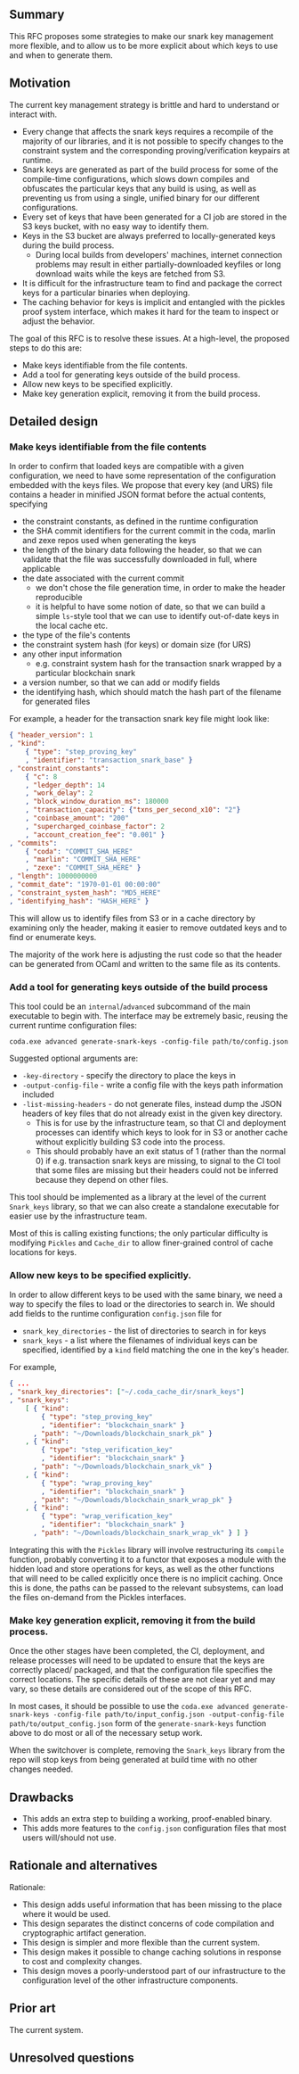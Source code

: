 ## Summary
[summary]: #summary

This RFC proposes some strategies to make our snark key management more
flexible, and to allow us to be more explicit about which keys to use and when
to generate them.

## Motivation
[motivation]: #motivation

The current key management strategy is brittle and hard to understand or
interact with.
* Every change that affects the snark keys requires a recompile of the majority
  of our libraries, and it is not possible to specify changes to the constraint
  system and the corresponding proving/verification keypairs at
  runtime.
* Snark keys are generated as part of the build process for some of the
  compile-time configurations, which slows down compiles and obfuscates the
  particular keys that any build is using, as well as preventing us from using
  a single, unified binary for our different configurations.
* Every set of keys that have been generated for a CI job are stored in the S3
  keys bucket, with no easy way to identify them.
* Keys in the S3 bucket are always preferred to locally-generated keys during
  the build process.
  - During local builds from developers' machines, internet connection problems
    may result in either partially-downloaded keyfiles or long download waits
    while the keys are fetched from S3.
* It is difficult for the infrastructure team to find and package the correct
  keys for a particular binaries when deploying.
* The caching behavior for keys is implicit and entangled with the pickles
  proof system interface, which makes it hard for the team to inspect or adjust
  the behavior.

The goal of this RFC is to resolve these issues. At a high-level, the proposed
steps to do this are:
* Make keys identifiable from the file contents.
* Add a tool for generating keys outside of the build process.
* Allow new keys to be specified explicitly.
* Make key generation explicit, removing it from the build process.

## Detailed design
[detailed-design]: #detailed-design

### Make keys identifiable from the file contents

In order to confirm that loaded keys are compatible with a given configuration,
we need to have some representation of the configuration embedded with the keys
files. We propose that every key (and URS) file contains a header in minified
JSON format before the actual contents, specifying
* the constraint constants, as defined in the runtime configuration
* the SHA commit identifiers for the current commit in the coda, marlin and
  zexe repos used when generating the keys
* the length of the binary data following the header, so that we can validate
  that the file was successfully downloaded in full, where applicable
* the date associated with the current commit
  - we don't chose the file generation time, in order to make the header
    reproducible
  - it is helpful to have some notion of date, so that we can build a simple
    `ls`-style tool that we can use to identify out-of-date keys in the local
    cache etc.
* the type of the file's contents
* the constraint system hash (for keys) or domain size (for URS)
* any other input information
  - e.g. constraint system hash for the transaction snark wrapped by a
    particular blockchain snark
* a version number, so that we can add or modify fields
* the identifying hash, which should match the hash part of the filename for
  generated files

For example, a header for the transaction snark key file might look like:
```json
{ "header_version": 1
, "kind":
    { "type": "step_proving_key"
    , "identifier": "transaction_snark_base" }
, "constraint_constants":
    { "c": 8
    , "ledger_depth": 14
    , "work_delay": 2
    , "block_window_duration_ms": 180000
    , "transaction_capacity": {"txns_per_second_x10": "2"}
    , "coinbase_amount": "200"
    , "supercharged_coinbase_factor": 2
    , "account_creation_fee": "0.001" }
, "commits":
    { "coda": "COMMIT_SHA_HERE"
    , "marlin": "COMMIT_SHA_HERE"
    , "zexe": "COMMIT_SHA_HERE" }
, "length": 1000000000
, "commit_date": "1970-01-01 00:00:00"
, "constraint_system_hash": "MD5_HERE"
, "identifying_hash": "HASH_HERE" }
```

This will allow us to identify files from S3 or in a cache directory by
examining only the header, making it easier to remove outdated keys and to
find or enumerate keys.

The majority of the work here is adjusting the rust code so that the header can
be generated from OCaml and written to the same file as its contents.

### Add a tool for generating keys outside of the build process

This tool could be an `internal`/`advanced` subcommand of the main executable
to begin with. The interface may be extremely basic, reusing the current
runtime configuration files:

```
coda.exe advanced generate-snark-keys -config-file path/to/config.json
```

Suggested optional arguments are:
* `-key-directory` - specify the directory to place the keys in
* `-output-config-file` - write a config file with the keys path information
  included
* `-list-missing-headers` - do not generate files, instead dump the JSON
  headers of key files that do not already exist in the given key directory.
  + This is for use by the infrastructure team, so that CI and deployment
    processes can identify which keys to look for in S3 or another cache
    without explicitly building S3 code into the process.
  + This should probably have an exit status of 1 (rather than the normal 0)
    if e.g. transaction snark keys are missing, to signal to the CI tool that
    some files are missing but their headers could not be inferred because they
    depend on other files.

This tool should be implemented as a library at the level of the current
`Snark_keys` library, so that we can also create a standalone executable for
easier use by the infrastructure team.

Most of this is calling existing functions; the only particular difficulty is
modifying `Pickles` and `Cache_dir` to allow finer-grained control of cache
locations for keys.

### Allow new keys to be specified explicitly.

In order to allow different keys to be used with the same binary, we need a way
to specify the files to load or the directories to search in. We should add
fields to the runtime configuration `config.json` file for
* `snark_key_directories` - the list of directories to search in for keys
* `snark_keys` - a list where the filenames of individual keys can be
  specified, identified by a `kind` field matching the one in the key's header.

For example,
```json
{ ...
, "snark_key_directories": ["~/.coda_cache_dir/snark_keys"]
, "snark_keys":
    [ { "kind":
        { "type": "step_proving_key"
        , "identifier": "blockchain_snark" }
      , "path": "~/Downloads/blockchain_snark_pk" }
    , { "kind":
        { "type": "step_verification_key"
        , "identifier": "blockchain_snark" }
      , "path": "~/Downloads/blockchain_snark_vk" }
    , { "kind":
        { "type": "wrap_proving_key"
        , "identifier": "blockchain_snark" }
      , "path": "~/Downloads/blockchain_snark_wrap_pk" }
    , { "kind":
        { "type": "wrap_verification_key"
        , "identifier": "blockchain_snark" }
      , "path": "~/Downloads/blockchain_snark_wrap_vk" } ] }
```

Integrating this with the `Pickles` library will involve restructuring its
`compile` function, probably converting it to a functor that exposes a module
with the hidden load and store operations for keys, as well as the other
functions that will need to be called explicitly once there is no implicit
caching. Once this is done, the paths can be passed to the relevant subsystems,
can load the files on-demand from the Pickles interfaces.

### Make key generation explicit, removing it from the build process.

Once the other stages have been completed, the CI, deployment, and release
processes will need to be updated to ensure that the keys are correctly placed/
packaged, and that the configuration file specifies the correct locations. The
specific details of these are not clear yet and may vary, so these details are
considered out of the scope of this RFC.

In most cases, it should be possible to use the
`coda.exe advanced generate-snark-keys -config-file path/to/input_config.json -output-config-file path/to/output_config.json`
form of the `generate-snark-keys` function above to do most or all of the
necessary setup work.

When the switchover is complete, removing the `Snark_keys` library from the
repo will stop keys from being generated at build time with no other changes
needed.

## Drawbacks
[drawbacks]: #drawbacks

* This adds an extra step to building a working, proof-enabled binary.
* This adds more features to the `config.json` configuration files that most
  users will/should not use.

## Rationale and alternatives
[rationale-and-alternatives]: #rationale-and-alternatives

Rationale:
* This design adds useful information that has been missing to the place where
  it would be used.
* This design separates the distinct concerns of code compilation and
  cryptographic artifact generation.
* This design is simpler and more flexible than the current system.
* This design makes it possible to change caching solutions in response to cost
  and complexity changes.
* This design moves a poorly-understood part of our infrastructure to the
  configuration level of the other infrastructure components.

## Prior art
[prior-art]: #prior-art

The current system.

## Unresolved questions
[unresolved-questions]: #unresolved-questions
